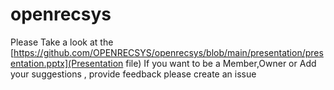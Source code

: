 # openrecsys
Please Take a look at the [https://github.com/OPENRECSYS/openrecsys/blob/main/presentation/presentation.pptx](Presentation file)
If you want to be a Member,Owner or Add your suggestions , provide feedback please create an issue
